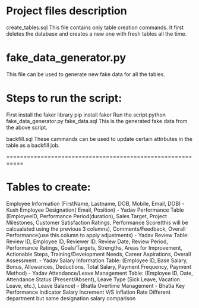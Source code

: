 # Project files description
create_tables.sql
This file contains only table creation commands. It first deletes the database and creates a new one with fresh tables all the time.

# fake_data_generator.py
This file can be used to generate new fake data for all the tables.

# Steps to run the script:

First install the faker library pip install faker
Run the script python fake_data_generator.py
fake_data.sql
This is the generated fake data from the above script.

backfill.sql
These cammands can be used to update certain attirbutes in the table as a backfill job.

===========================================================

# Tables to create:
Employee Information (FirstName, Lastname, DOB, Mobile, Email, DOB) - Kush
Employee Designation( Email, Position) - Yadav
Performance Table (EmployeeID, Performance Period(duration), Sales Target, Project Milestones, Customer Satisfaction Ratings, Performance Score(this will be calcualated using the previous 3 columns), Comments/Feedback, Overall Performance(use this column to apply adjustments) - Yadav
Review Table: Review ID, Employee ID, Reviewer ID, Review Date, Review Period, Performance Ratings, Goals/Targets, Strengths, Areas for Improvement, Actionable Steps, Training/Development Needs, Career Aspirations, Overall Assessment. - Yadav
Salary Information Table: (Employee ID, Base Salary, Bonus, Allowances, Deductions, Total Salary, Payment Frequency, Payment Method) - Yadav
Attendance/Leave Management Table: (Employee ID, Date, Attendance Status (Present/Absent), Leave Type (Sick Leave, Vacation Leave, etc.), Leave Balance) - Bhatla
Overtime Management - Bhatla
Key Performance Indicator
Salary Increment V/S Inflation Rate
Different department but same designation salary comparison
